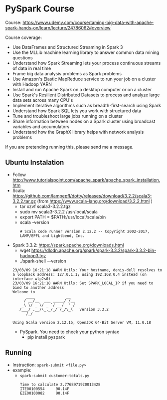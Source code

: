# PySpark Course
Course:
https://www.udemy.com/course/taming-big-data-with-apache-spark-hands-on/learn/lecture/24786062#overview

Course coverage:
- Use DataFrames and Structured Streaming in Spark 3
- Use the MLLib machine learning library to answer common data mining questions
- Understand how Spark Streaming lets your process continuous streams of data in real time
- Frame big data analysis problems as Spark problems
- Use Amazon's Elastic MapReduce service to run your job on a cluster with Hadoop YARN
- Install and run Apache Spark on a desktop computer or on a cluster
- Use Spark's Resilient Distributed Datasets to process and analyze large data sets across many CPU's
- Implement iterative algorithms such as breadth-first-search using Spark
- Understand how Spark SQL lets you work with structured data
- Tune and troubleshoot large jobs running on a cluster
- Share information between nodes on a Spark cluster using broadcast variables and accumulators
- Understand how the GraphX library helps with network analysis problems


If you are pretending running this, please send me a message.

## Ubuntu Instalation
- Follow http://www.tutorialspoint.com/apache_spark/apache_spark_installation.htm
- Scala: https://github.com/lampepfl/dotty/releases/download/3.2.2/scala3-3.2.2.tar.gz (from https://www.scala-lang.org/download/3.2.2.html )
  - tar xzvf scala3-3.2.2.tgz 
  - sudo mv scala3-3.2.2 /usr/local/scala
  - export PATH = $PATH:/usr/local/scala/bin
  - scala -version
    ```
    # Scala code runner version 2.12.2 -- Copyright 2002-2017, LAMP/EPFL and Lightbend, Inc.
    ```
- Spark 3.3.2: https://spark.apache.org/downloads.html
  - wget https://dlcdn.apache.org/spark/spark-3.3.2/spark-3.3.2-bin-hadoop3.tgz
  - ./spark-shell --version
  ```
  23/03/09 16:21:18 WARN Utils: Your hostname, denis-dell resolves to a loopback address: 127.0.1.1; using 192.168.0.4 instead (on interface wlp2s0)
  23/03/09 16:21:18 WARN Utils: Set SPARK_LOCAL_IP if you need to bind to another address
  Welcome to
        ____              __
       / __/__  ___ _____/ /__
      _\ \/ _ \/ _ `/ __/  '_/
     /___/ .__/\_,_/_/ /_/\_\   version 3.3.2
        /_/
                          
  Using Scala version 2.12.15, OpenJDK 64-Bit Server VM, 11.0.18
  ```
  - PySpark. You need to check your python syntax
     - pip install pyspark

## Running

- Instruction: `spark-submit <file.py>`
- example:
  - `spark-submit customer-totals.py`
    ```
    Time to calculate 2.7768971920013428
    ITE00100554     90.14F
    EZE00100082     90.14F
    ```








